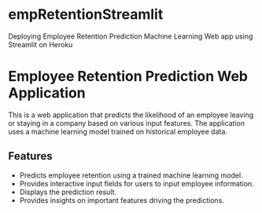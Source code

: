 # empRetentionStreamlit
Deploying Employee Retention Prediction Machine Learning Web app using Streamlit on Heroku 

# Employee Retention Prediction Web Application

This is a web application that predicts the likelihood of an employee leaving or staying in a company based on various input features. The application uses a machine learning model trained on historical employee data.

## Features

- Predicts employee retention using a trained machine learning model.
- Provides interactive input fields for users to input employee information.
- Displays the prediction result.
- Provides insights on important features driving the predictions.
